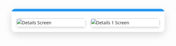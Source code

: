 <div style="font-family: 'Segoe UI', Tahoma, Geneva, Verdana, sans-serif; line-height: 1.7; color: #333; margin: 10px auto; padding: 15px; background-color: #ffffff; border-radius: 12px; box-shadow: rgba(0, 0, 0, 0.15) 0px 8px 24px; max-width: 900px; width: calc(100% - 20px); box-sizing: border-box; overflow: hidden; position: relative;">
<style>
.erp-gallery {
display: grid;
grid-template-columns: repeat(1, 1fr);
gap: 15px;
margin-top: 15px;
}
@media (min-width: 768px) {
.erp-gallery {
grid-template-columns: repeat(2, 1fr);
}
}
</style>
<div style="position: absolute; top: 0; left: 0; width: 100%; height: 8px; background-color: #2196F3; border-top-left-radius: 12px; border-top-right-radius: 12px;"></div>
<div class="erp-gallery">
<img src="/projects/maha-gr/details.png" alt="Details Screen" style="border-radius: 8px; box-shadow: 0 4px 6px rgba(0, 0, 0, 0.1); width: 100%; height: auto; display: block; object-fit: cover;" />
<img src="/projects/maha-gr/details1.png" alt="Details 1 Screen" style="border-radius: 8px; box-shadow: 0 4px 6px rgba(0, 0, 0, 0.1); width: 100%; height: auto; display: block; object-fit: cover;" />
</div>
</div>
